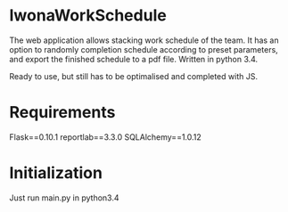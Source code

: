 # IwonaWorkSchedule


The web application allows stacking work schedule of the team.
It has an option to randomly completion schedule according to preset parameters, and export the finished schedule to a pdf file.
Written in python 3.4.

Ready to use, but still has to be optimalised and completed with JS.




# Requirements
Flask==0.10.1
reportlab==3.3.0
SQLAlchemy==1.0.12


# Initialization

Just run main.py in python3.4

